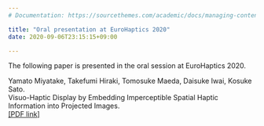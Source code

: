 ```yaml
---
# Documentation: https://sourcethemes.com/academic/docs/managing-content/

title: "Oral presentation at EuroHaptics 2020"
date: 2020-09-06T23:15:15+09:00

---
```

The following paper is presented in the oral session at EuroHaptics 2020.

Yamato Miyatake, Takefumi Hiraki, Tomosuke Maeda, Daisuke Iwai, Kosuke Sato.</br> 
Visuo-Haptic Display by Embedding Imperceptible Spatial Haptic Information into Projected Images. </br>
[[PDF link]](https://www.miyatakeyama.to/publication/conference/2020/eurohaptics/EuroHaptics.pdf)